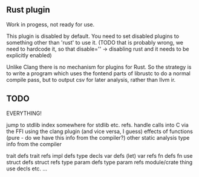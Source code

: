 Rust plugin
-----------

Work in progess, not ready for use.

This plugin is disabled by default. You need to set disabled plugins to something
other than 'rust' to use it. (TODO that is probably wrong, we need to hardcode it,
so that disable='' -> disabling rust and it needs to be explicitly enabled)

Unlike Clang there is no mechanism for plugins for Rust. So the strategy is to write
a program which uses the fontend parts of librustc to do a normal compile pass,
but to output csv for later analysis, rather than llvm ir.

TODO
----

EVERYTHING!

jump to stdlib index somewhere for stdlib etc. refs.
handle calls into C via the FFI using the clang plugin (and vice versa, I guess)
effects of functions (pure - do we have this info from the compiler?)
  other static analysis type info from the compiler

trait defs
trait refs
impl defs
type decls
var defs (let)
var refs
fn defs
fn use
struct defs
struct refs
type param defs
type param refs
module/crate thing
use decls etc.
...
